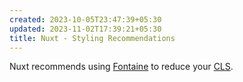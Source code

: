 ```yaml
---
created: 2023-10-05T23:47:39+05:30
updated: 2023-11-02T17:39:21+05:30
title: Nuxt - Styling Recommendations
---
```



Nuxt recommends using [Fontaine](https://github.com/nuxt-modules/fontaine) to reduce your [CLS](https://web.dev/cls/). 